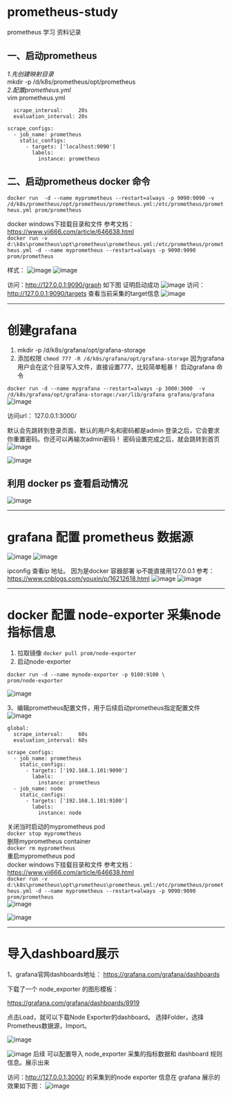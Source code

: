 # prometheus-study

prometheus 学习 资料记录



## 一、启动prometheus
*1.先创建映射目录* <br/>
mkdir -p /d/k8s/prometheus/opt/prometheus<br/>
*2.配置prometheus.yml* <br/>
vim prometheus.yml
```global:
  scrape_interval:     20s
  evaluation_interval: 20s

scrape_configs:
  - job_name: prometheus
    static_configs:
      - targets: ['localhost:9090']
        labels:
          instance: prometheus
```
## 二、启动prometheus docker 命令

 `docker run  -d --name myprometheus --restart=always -p 9090:9090 -v /d/k8s/prometheus/opt/prometheus/prometheus.yml:/etc/prometheus/prometheus.yml prom/prometheus` <br/>
 
docker windows下挂载目录和文件 参考文档： https://www.yii666.com/article/646638.html <br/>
  `docker run -v d:\k8s\prometheus\opt\prometheus\prometheus.yml:/etc/prometheus/prometheus.yml -d --name myprometheus --restart=always -p 9090:9090 prom/prometheus` <br/>


样式：
![image](https://github.com/liuchaoOvO/prometheus-study/assets/34876517/2654cc5f-f25e-4837-b34e-2879f99d19fb)
![image](https://github.com/liuchaoOvO/prometheus-study/assets/34876517/889d18be-9088-45c9-96cc-410029f390c4)

访问：http://127.0.0.1:9090/graph
如下图 证明启动成功
![image](https://github.com/liuchaoOvO/prometheus-study/assets/34876517/577d0fdb-d964-4079-929a-f5187c3624c8)
访问：http://127.0.0.1:9090/targets
查看当前采集的target信息
![image](https://github.com/liuchaoOvO/prometheus-study/assets/34876517/529e0262-ae7f-4f01-a3e5-2d0c7beb6aa0)

---
# 创建grafana

1. mkdir -p /d/k8s/grafana/opt/grafana-storage
2. 添加权限
`chmod 777 -R /d/k8s/grafana/opt/grafana-storage`
因为grafana用户会在这个目录写入文件，直接设置777，比较简单粗暴！
启动grafana 命令

`docker run -d --name mygrafana --restart=always -p 3000:3000  -v /d/k8s/grafana/opt/grafana-storage:/var/lib/grafana grafana/grafana`
![image](https://github.com/liuchaoOvO/prometheus-study/assets/34876517/f87acc9b-4c71-4f96-bc9b-9bf6cc2223cf)


访问url：    127.0.0.1:3000/

默认会先跳转到登录页面，默认的用户名和密码都是admin
登录之后，它会要求你重置密码。你还可以再输次admin密码！
密码设置完成之后，就会跳转到首页
![image](https://github.com/liuchaoOvO/prometheus-study/assets/34876517/7c493d40-cdff-4303-9818-53d1abab864a)

![image](https://github.com/liuchaoOvO/prometheus-study/assets/34876517/1b5005de-3238-4082-be53-6e4ba5a8542a)


## 利用 docker ps 查看启动情况
![image](https://github.com/liuchaoOvO/prometheus-study/assets/34876517/56657f28-d7fb-430e-ad21-a9b2327ac9db)

---
# grafana 配置 prometheus 数据源

![image](https://github.com/liuchaoOvO/prometheus-study/assets/34876517/0946048e-e28c-42fa-b502-1762f6f2f512)
![image](https://github.com/liuchaoOvO/prometheus-study/assets/34876517/4e1bda2a-00dd-4f7f-8f9a-ccc9f4fa7843)

ipconfig 查看ip 地址。 因为是docker 容器部署 ip不能直接用127.0.0.1 参考：https://www.cnblogs.com/youxin/p/16212618.html
![image](https://github.com/liuchaoOvO/prometheus-study/assets/34876517/f27b26fd-47b5-41ed-977c-a2f8e375664c)
![image](https://github.com/liuchaoOvO/prometheus-study/assets/34876517/b6f864f5-3ba5-47e9-bded-5855a3b5c63b)


---
# docker 配置 node-exporter 采集node 指标信息
1. 拉取镜像
`docker pull prom/node-exporter`
2. 启动node-exporter
```
docker run -d --name mynode-exporter -p 9100:9100 \
prom/node-exporter 
```
![image](https://github.com/liuchaoOvO/prometheus-study/assets/34876517/9453944b-b488-4577-beef-97aa768326ef)

3、编辑prometheus配置文件，用于后续启动prometheus指定配置文件
![image](https://github.com/liuchaoOvO/prometheus-study/assets/34876517/0134a2f5-39c6-4fdc-b3ab-12ac4bf3f037)

```
global:
  scrape_interval:     60s
  evaluation_interval: 60s

scrape_configs:
  - job_name: prometheus
    static_configs:
      - targets: ['192.168.1.101:9090']
        labels:
          instance: prometheus
  - job_name: node
    static_configs:
      - targets: ['192.168.1.101:9100']
        labels:
          instance: node
```
关闭当时启动的myprometheus pod <br/>
`docker stop myprometheus` <br/>
删除myprometheus container<br/>
`docker rm myprometheus` <br/>
重启myprometheus pod <br/>
docker windows下挂载目录和文件 参考文档： https://www.yii666.com/article/646638.html <br/>
  `docker run -v d:\k8s\prometheus\opt\prometheus\prometheus.yml:/etc/prometheus/prometheus.yml -d --name myprometheus --restart=always -p 9090:9090 prom/prometheus` <br/>
![image](https://github.com/liuchaoOvO/prometheus-study/assets/34876517/09daf9f7-f8b7-49d9-a7c3-75fb213b3765)

![image](https://github.com/liuchaoOvO/prometheus-study/assets/34876517/bd73af04-6d9e-4a45-af1d-ef9fb1c20f73)


---
# 导入dashboard展示

1、grafana官网dashboards地址：
https://grafana.com/grafana/dashboards

下载了一个 node_exporter 的图形模板：
 
https://grafana.com/grafana/dashboards/8919
 
点击Load，就可以下载Node Exporter的dashboard。
选择Folder，选择Prometheus数据源，Import。

![image](https://github.com/liuchaoOvO/prometheus-study/assets/34876517/58bac769-1a55-4bdc-9e43-dedf0f3b4459)


![image](https://github.com/liuchaoOvO/prometheus-study/assets/34876517/4815b0d4-a9f4-4dcc-ae12-b60c1b68a84a)
后续 可以配置导入 node_exporter 采集的指标数据和 dashboard 规则信息。展示出来

访问：http://127.0.0.1:3000/ 的采集到的node exporter 信息在 grafana 展示的效果如下图：
![image](https://github.com/liuchaoOvO/prometheus-study/assets/34876517/2e94098d-2460-4cdd-98a8-1b733b0d04c5)

